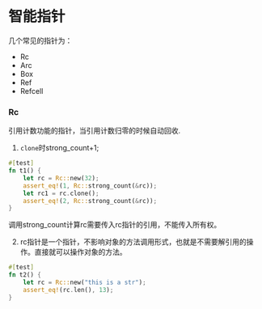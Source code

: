 # 智能指针
几个常见的指针为：
* Rc
* Arc
* Box
* Ref
* Refcell

### Rc
引用计数功能的指针，当引用计数归零的时候自动回收.
1. `clone`时strong_count+1;
```rust
#[test]
fn t1() {
    let rc = Rc::new(32);
    assert_eq!(1, Rc::strong_count(&rc));
    let rc1 = rc.clone();
    assert_eq!(2, Rc::strong_count(&rc));
}
```
调用strong_count计算rc需要传入rc指针的引用，不能传入所有权。

2. rc指针是一个指针，不影响对象的方法调用形式，也就是不需要解引用的操作。直接就可以操作对象的方法。
```rust
#[test]
fn t2() {
    let rc = Rc::new("this is a str");
    assert_eq!(rc.len(), 13);
}
```

